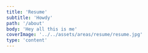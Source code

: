 ```yaml
---
title: 'Resume'
subtitle: 'Howdy'
path: '/about'
body: 'Hey all this is me'
coverImage: '../../assets/areas/resume/resume.jpg'
type: 'content'
---
```

